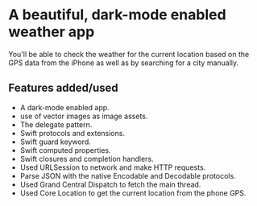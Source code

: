  # A beautiful, dark-mode enabled weather app
You'll be able to check the weather for the current location based on the GPS data from the iPhone as well as by searching for a city manually.

## Features added/used

- A dark-mode enabled app.
- use of vector images as image assets.
- The delegate pattern.
- Swift protocols and extensions.
- Swift guard keyword.
- Swift computed properties.
- Swift closures and completion handlers.
- Used URLSession to network and make HTTP requests.
- Parse JSON with the native Encodable and Decodable protocols.
- Used Grand Central Dispatch to fetch the main thread.
- Used Core Location to get the current location from the phone GPS.
